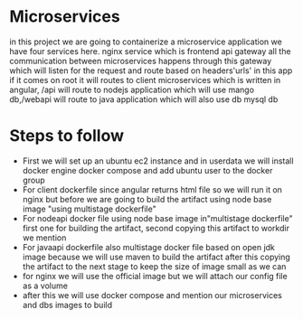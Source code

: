 # Microservices
in this project we are going to containerize a microservice application we have four services here. nginx service which is frontend api gateway all the communication between microservices happens through this gateway which will listen for the request and route based on headers'urls' in this app if it comes on root it will routes to client microservices which is written in angular, /api will route to nodejs application which will use mango db,/webapi will route to java application which will also use db mysql db 

# Steps to follow
- First we will set up an ubuntu ec2 instance and in userdata we will install docker engine docker compose and add ubuntu user to the docker group 
- For client dockerfile since angular returns html file so we will run it on nginx but  before we are going to build the artifact using node base image "using multistage dockerfile"
- For nodeapi docker file using node base image in"multistage dockerfile" first one for building the artifact, second copying this artifact to workdir we mention
- For javaapi dockerfile also multistage docker file based on open jdk image because we will use maven to build the artifact after this copying the artifact to the next stage to keep the size of image small 
  as we can 
- for nginx we will use the official image but we will attach our config file as a volume
- after this we will use docker compose and mention our microservices and dbs images to build 

